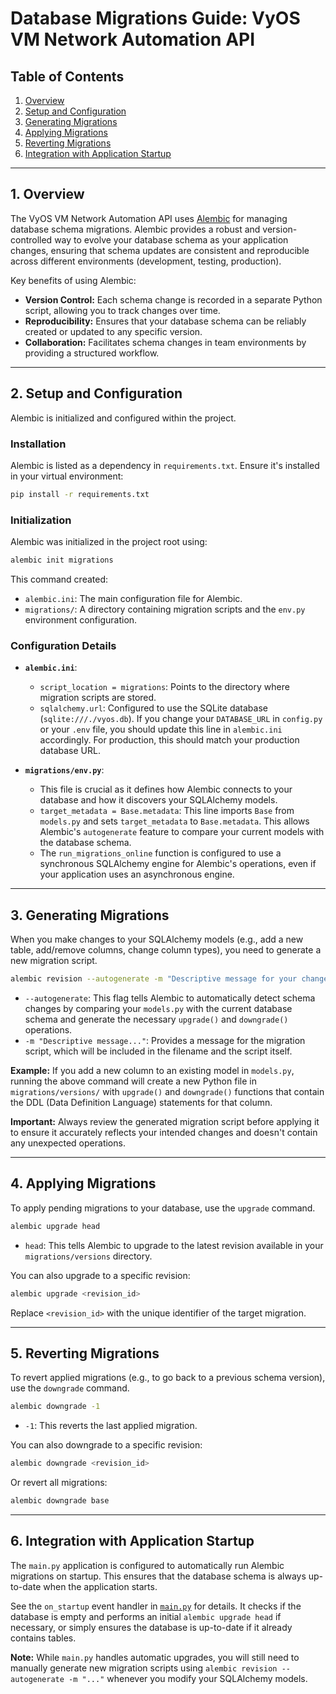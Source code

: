 # Database Migrations Guide: VyOS VM Network Automation API

## Table of Contents
1.  [Overview](#1-overview)
2.  [Setup and Configuration](#2-setup-and-configuration)
3.  [Generating Migrations](#3-generating-migrations)
4.  [Applying Migrations](#4-applying-migrations)
5.  [Reverting Migrations](#5-reverting-migrations)
6.  [Integration with Application Startup](#6-integration-with-application-startup)

---

## 1. Overview

The VyOS VM Network Automation API uses [Alembic](https://alembic.sqlalchemy.org/en/latest/) for managing database schema migrations. Alembic provides a robust and version-controlled way to evolve your database schema as your application changes, ensuring that schema updates are consistent and reproducible across different environments (development, testing, production).

Key benefits of using Alembic:
*   **Version Control:** Each schema change is recorded in a separate Python script, allowing you to track changes over time.
*   **Reproducibility:** Ensures that your database schema can be reliably created or updated to any specific version.
*   **Collaboration:** Facilitates schema changes in team environments by providing a structured workflow.

---

## 2. Setup and Configuration

Alembic is initialized and configured within the project.

### Installation
Alembic is listed as a dependency in `requirements.txt`. Ensure it's installed in your virtual environment:
```bash
pip install -r requirements.txt
```

### Initialization
Alembic was initialized in the project root using:
```bash
alembic init migrations
```
This command created:
*   `alembic.ini`: The main configuration file for Alembic.
*   `migrations/`: A directory containing migration scripts and the `env.py` environment configuration.

### Configuration Details
*   **`alembic.ini`**:
    *   `script_location = migrations`: Points to the directory where migration scripts are stored.
    *   `sqlalchemy.url`: Configured to use the SQLite database (`sqlite:///./vyos.db`). If you change your `DATABASE_URL` in `config.py` or your `.env` file, you should update this line in `alembic.ini` accordingly. For production, this should match your production database URL.

*   **`migrations/env.py`**:
    *   This file is crucial as it defines how Alembic connects to your database and how it discovers your SQLAlchemy models.
    *   `target_metadata = Base.metadata`: This line imports `Base` from `models.py` and sets `target_metadata` to `Base.metadata`. This allows Alembic's `autogenerate` feature to compare your current models with the database schema.
    *   The `run_migrations_online` function is configured to use a synchronous SQLAlchemy engine for Alembic's operations, even if your application uses an asynchronous engine.

---

## 3. Generating Migrations

When you make changes to your SQLAlchemy models (e.g., add a new table, add/remove columns, change column types), you need to generate a new migration script.

```bash
alembic revision --autogenerate -m "Descriptive message for your changes"
```
*   `--autogenerate`: This flag tells Alembic to automatically detect schema changes by comparing your `models.py` with the current database schema and generate the necessary `upgrade()` and `downgrade()` operations.
*   `-m "Descriptive message..."`: Provides a message for the migration script, which will be included in the filename and the script itself.

**Example:**
If you add a new column to an existing model in `models.py`, running the above command will create a new Python file in `migrations/versions/` with `upgrade()` and `downgrade()` functions that contain the DDL (Data Definition Language) statements for that column.

**Important:** Always review the generated migration script before applying it to ensure it accurately reflects your intended changes and doesn't contain any unexpected operations.

---

## 4. Applying Migrations

To apply pending migrations to your database, use the `upgrade` command.

```bash
alembic upgrade head
```
*   `head`: This tells Alembic to upgrade to the latest revision available in your `migrations/versions` directory.

You can also upgrade to a specific revision:
```bash
alembic upgrade <revision_id>
```
Replace `<revision_id>` with the unique identifier of the target migration.

---

## 5. Reverting Migrations

To revert applied migrations (e.g., to go back to a previous schema version), use the `downgrade` command.

```bash
alembic downgrade -1
```
*   `-1`: This reverts the last applied migration.

You can also downgrade to a specific revision:
```bash
alembic downgrade <revision_id>
```
Or revert all migrations:
```bash
alembic downgrade base
```

---

## 6. Integration with Application Startup

The `main.py` application is configured to automatically run Alembic migrations on startup. This ensures that the database schema is always up-to-date when the application starts.

See the `on_startup` event handler in [`main.py`](main.py) for details. It checks if the database is empty and performs an initial `alembic upgrade head` if necessary, or simply ensures the database is up-to-date if it already contains tables.

**Note:** While `main.py` handles automatic upgrades, you will still need to manually generate new migration scripts using `alembic revision --autogenerate -m "..."` whenever you modify your SQLAlchemy models.